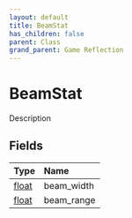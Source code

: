 ```yaml
---
layout: default
title: BeamStat
has_children: false
parent: Class
grand_parent: Game Reflection
---
```

# BeamStat
Description 

## Fields

| Type | Name |
|:-------------|:--------------|
| [float](/docs/game-reflection/components/float) | beam_width |
| [float](/docs/game-reflection/components/float) | beam_range |

